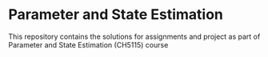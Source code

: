 # Parameter and State Estimation
This repository contains the solutions for assignments and project as part of Parameter and State Estimation (CH5115) course
